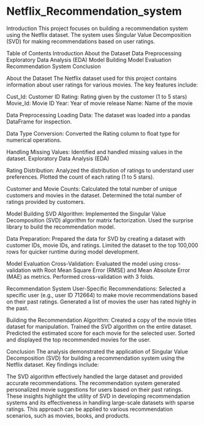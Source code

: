 # Netflix_Recommendation_system

Introduction
This project focuses on building a recommendation system using the Netflix dataset. The system uses Singular Value Decomposition (SVD) for making recommendations based on user ratings.

Table of Contents
Introduction About the Dataset Data Preprocessing Exploratory Data Analysis (EDA) Model Building Model Evaluation Recommendation System Conclusion

About the Dataset
The Netflix dataset used for this project contains information about user ratings for various movies. The key features include:

Cust_Id: Customer ID Rating: Rating given by the customer (1 to 5 stars) Movie_Id: Movie ID Year: Year of movie release Name: Name of the movie

Data Preprocessing
Loading Data:
The dataset was loaded into a pandas DataFrame for inspection.

Data Type Conversion:
Converted the Rating column to float type for numerical operations.

Handling Missing Values:
Identified and handled missing values in the dataset. Exploratory Data Analysis (EDA)

Rating Distribution:
Analyzed the distribution of ratings to understand user preferences. Plotted the count of each rating (1 to 5 stars).

Customer and Movie Counts:
Calculated the total number of unique customers and movies in the dataset. Determined the total number of ratings provided by customers.

Model Building
SVD Algorithm:
Implemented the Singular Value Decomposition (SVD) algorithm for matrix factorization. Used the surprise library to build the recommendation model.

Data Preparation:
Prepared the data for SVD by creating a dataset with customer IDs, movie IDs, and ratings. Limited the dataset to the top 100,000 rows for quicker runtime during model development.

Model Evaluation
Cross-Validation:
Evaluated the model using cross-validation with Root Mean Square Error (RMSE) and Mean Absolute Error (MAE) as metrics. Performed cross-validation with 3 folds.

Recommendation System
User-Specific Recommendations:
Selected a specific user (e.g., user ID 712664) to make movie recommendations based on their past ratings. Generated a list of movies the user has rated highly in the past.

Building the Recommendation Algorithm:
Created a copy of the movie titles dataset for manipulation. Trained the SVD algorithm on the entire dataset. Predicted the estimated score for each movie for the selected user. Sorted and displayed the top recommended movies for the user.

Conclusion
The analysis demonstrated the application of Singular Value Decomposition (SVD) for building a recommendation system using the Netflix dataset. Key findings include:

The SVD algorithm effectively handled the large dataset and provided accurate recommendations. The recommendation system generated personalized movie suggestions for users based on their past ratings. These insights highlight the utility of SVD in developing recommendation systems and its effectiveness in handling large-scale datasets with sparse ratings. This approach can be applied to various recommendation scenarios, such as movies, books, and products.
